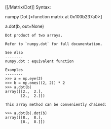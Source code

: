 [[/Matrix/Dot]]
Syntax:

  numpy Dot [<function matrix at 0x100b237a0>]

a.dot(b, out=None)

    Dot product of two arrays.

    Refer to `numpy.dot` for full documentation.

    See Also
    --------
    numpy.dot : equivalent function

    Examples
    --------
    >>> a = np.eye(2)
    >>> b = np.ones((2, 2)) * 2
    >>> a.dot(b)
    array([[2.,  2.],
           [2.,  2.]])

    This array method can be conveniently chained:

    >>> a.dot(b).dot(b)
    array([[8.,  8.],
           [8.,  8.]])